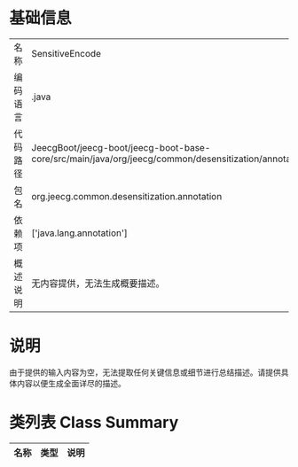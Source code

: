 # 基础信息

|      |      |
|------|------|
| 名称 | SensitiveEncode |
| 编码语言 | .java |
| 代码路径 | JeecgBoot/jeecg-boot/jeecg-boot-base-core/src/main/java/org/jeecg/common/desensitization/annotation/SensitiveEncode.java |
| 包名 | org.jeecg.common.desensitization.annotation |
| 依赖项 | ['java.lang.annotation'] |
| 概述说明 | 无内容提供，无法生成概要描述。 |

# 说明

由于提供的输入内容为空，无法提取任何关键信息或细节进行总结描述。请提供具体内容以便生成全面详尽的描述。

# 类列表 Class Summary

| 名称   | 类型  | 说明 |
|-------|------|-------------|




